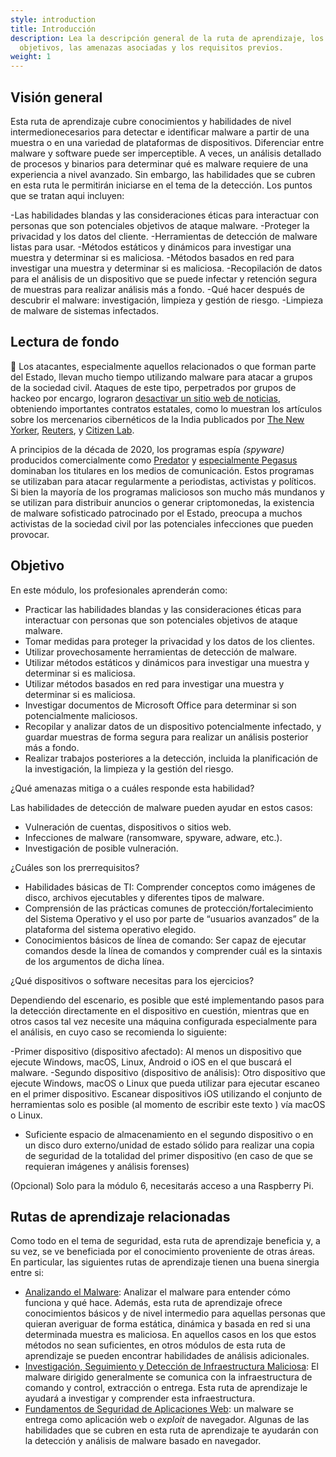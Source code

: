 ```yaml
---
style: introduction
title: Introducción
description: Lea la descripción general de la ruta de aprendizaje, los
  objetivos, las amenazas asociadas y los requisitos previos.
weight: 1
---
```


## Visión general

Esta ruta de aprendizaje cubre conocimientos y habilidades de nivel intermedionecesarios para detectar e identificar malware a partir de una muestra o en una variedad de plataformas de dispositivos. Diferenciar entre malware y software puede ser imperceptible. A veces, un análisis detallado de procesos y binarios para determinar qué es malware requiere de una experiencia a nivel avanzado. Sin embargo, las habilidades que se cubren en esta ruta le permitirán iniciarse en el tema de la detección. Los puntos que se tratan aqui incluyen:

-Las habilidades blandas y las consideraciones éticas para interactuar con personas que son potenciales objetivos de ataque malware.
-Proteger la privacidad y los datos del cliente.
-Herramientas de detección de malware listas para usar.
-Métodos estáticos y dinámicos para investigar una muestra y determinar si es maliciosa.
-Métodos basados ​​en red para investigar una muestra y determinar si es maliciosa.
-Recopilación de datos para el análisis de un dispositivo que se puede infectar y retención segura de muestras para realizar análisis más a fondo.
-Qué hacer después de descubrir el malware: investigación, limpieza y gestión de riesgo.
-Limpieza de malware de sistemas infectados.


## Lectura de fondo

📕 Los atacantes, especialmente aquellos relacionados o que forman parte del Estado, llevan mucho tiempo utilizando malware para atacar a grupos de la sociedad civil. Ataques de este tipo, perpetrados por grupos de hackeo por encargo, lograron [desactivar un sitio web de noticias](https://www.amnesty.org/en/latest/research/2016/12/how-a-hacking-campaign-helped-shut-down-an-award-winning-news-site/), obteniendo importantes contratos estatales, como lo muestran los artículos sobre los mercenarios cibernéticos de la India publicados por [The New Yorker](https://www.newyorker.com/news/annals-of-crime/a-confession-exposes-indias-secret-hacking-industry), [Reuters](https://www.reuters.com/investigates/special-report/usa-hackers-litigation/), y [Citizen Lab](https://citizenlab.ca/2020/06/dark-basin-uncovering-a-massive-hack-for-hire-operation/).

A principios de la década de 2020, los programas espía *(spyware)* producidos comercialmente como [Predator](https://eic.network/projects/predator-files.html) y [especialmente Pegasus](https://www.amnesty.org/en/latest/news/2022/03/the-pegasus-project-how-amnesty-tech-uncovered-the-spyware-scandal-new-video/) dominaban los titulares en los medios de comunicación. Estos programas se utilizaban para atacar regularmente a periodistas, activistas y políticos. Si bien la mayoría de los programas maliciosos son mucho más mundanos y se utilizan para distribuir anuncios o generar criptomonedas, la existencia de malware sofisticado patrocinado por el Estado, preocupa a muchos activistas de la sociedad civil por las potenciales infecciones que pueden provocar.

## Objetivo

En este módulo, los profesionales aprenderán como:

- Practicar las habilidades blandas y las consideraciones éticas para interactuar con personas que son potenciales objetivos de ataque malware.
- Tomar medidas para proteger la privacidad y los datos de los clientes.
- Utilizar provechosamente herramientas de detección de malware.
- Utilizar métodos estáticos y dinámicos para investigar una muestra y determinar si es maliciosa.
- Utilizar métodos basados ​​en red para investigar una muestra y determinar si es maliciosa.
- Investigar documentos de Microsoft Office para determinar si son potencialmente maliciosos.
- Recopilar y analizar datos de un dispositivo potencialmente infectado, y guardar muestras de forma segura para realizar un análisis posterior más a fondo.
- Realizar trabajos posteriores a la detección, incluida la planificación de la investigación, la limpieza y la gestión del riesgo.

¿Qué amenazas mitiga o a cuáles responde esta habilidad?

Las habilidades de detección de malware pueden ayudar en estos casos:

- Vulneración de cuentas, dispositivos o sitios web.
- Infecciones de malware (ransomware, spyware, adware, etc.).
- Investigación de posible vulneración.


¿Cuáles son los prerrequisitos?

- Habilidades básicas de TI: Comprender conceptos como imágenes de disco, archivos ejecutables y diferentes tipos de malware.
- Comprensión de las prácticas comunes de protección/fortalecimiento del Sistema Operativo y el uso por parte de “usuarios avanzados” de la plataforma del sistema operativo elegido.
- Conocimientos básicos de línea de comando: Ser capaz de ejecutar comandos desde la línea de comandos y comprender cuál es la sintaxis de los argumentos de dicha línea.

¿Qué dispositivos o software necesitas para los ejercicios?

Dependiendo del escenario, es posible que esté implementando pasos para la detección directamente en el dispositivo en cuestión, mientras que en otros casos tal vez necesite una máquina configurada especialmente para el análisis, en cuyo caso se recomienda lo siguiente:

-Primer dispositivo (dispositivo afectado): Al menos un dispositivo que ejecute Windows, macOS, Linux, Android o iOS en el que buscará el malware.
-Segundo dispositivo (dispositivo de análisis): Otro dispositivo que ejecute Windows, macOS o Linux que pueda utilizar para ejecutar escaneo en el primer dispositivo. Escanear dispositivos iOS utilizando el conjunto de herramientas solo es posible (al momento de escribir este texto ) vía macOS o Linux.
- Suficiente espacio de almacenamiento en el segundo dispositivo o en un disco duro externo/unidad de estado sólido para realizar una copia de seguridad de la totalidad del primer dispositivo (en caso de que se requieran imágenes y análisis forenses)

(Opcional) Solo para la módulo 6, necesitarás acceso a una Raspberry Pi.

## Rutas de aprendizaje relacionadas

Como todo en el tema de seguridad, esta ruta de aprendizaje beneficia y, a su vez, se ve beneficiada por el conocimiento proveniente de otras áreas. En particular, las siguientes rutas de aprendizaje tienen una buena sinergia entre si:

- [Analizando el Malware](/es/learning-path/3/): Analizar el malware para entender cómo funciona y qué hace. Además, esta ruta de aprendizaje ofrece conocimientos básicos y de nivel intermedio para aquellas personas que quieran averiguar de forma estática, dinámica y basada en red si una determinada muestra es maliciosa. En aquellos casos en los que estos métodos no sean suficientes, en otros módulos de esta ruta de aprendizaje se pueden encontrar habilidades de análisis adicionales.
- [Investigación, Seguimiento y Detección de Infraestructura Maliciosa](/es/learning-path/1/): El malware dirigido generalmente se comunica con la infraestructura de comando y control, extracción o entrega. Esta ruta de aprendizaje le ayudará a investigar y comprender esta infraestructura.
- [Fundamentos de Seguridad de Aplicaciones Web](/es/learning-path/4/): un malware se entrega como aplicación web o *exploit* de navegador. Algunas de las habilidades que se cubren en esta ruta de aprendizaje te ayudarán con la detección y análisis de malware basado en navegador.

